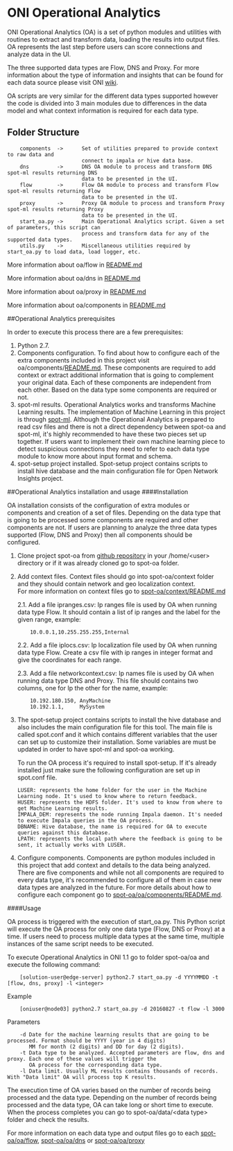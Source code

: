 # ONI Operational Analytics

ONI Operational Analytics (OA) is a set of python modules and utilities with routines to extract and transform data, loading the results into output files.
OA represents the last step before users can score connections and analyze data in the UI.

The three supported data types are Flow, DNS and Proxy. For more information about the type of information and insights
that can be found for each data source please visit ONI [wiki](https://github.com/Open-Network-Insight/open-network-insight/wiki).

OA scripts are very similar for the different data types supported however the code is divided into 3 
main modules due to differences in the data model and what context information is required for each data type.


## Folder Structure

        components  ->      Set of utilities prepared to provide context to raw data and 
                            connect to impala or hive data base.
        dns         ->      DNS OA module to process and transform DNS spot-ml results returning DNS
                            data to be presented in the UI.
        flow        ->      Flow OA module to process and transform Flow spot-ml results returning Flow
                            data to be presented in the UI.
        proxy       ->      Proxy OA module to process and transform Proxy spot-ml results returning Proxy
                            data to be presented in the UI.
        start_oa.py ->      Main Operational Analytics script. Given a set of parameters, this script can
                            process and transform data for any of the supported data types.
        utils.py    ->      Miscellaneous utilities required by start_oa.py to load data, load logger, etc.
        
More information about oa/flow in [README.md](/spot-oa/oa/flow)

More information about oa/dns in [README.md](/spot-oa/oa/dns)

More information about oa/proxy in [README.md](/spot-oa/oa/proxy)

More information about oa/components in [README.md](/spot-oa/oa/components)

##Operational Analytics prerequisites

In order to execute this process there are a few prerequisites:

 1. Python 2.7.
 2.  Components configuration. To find about how to configure each of the extra components included in this project
        visit oa/components/[README.md](/spot-oa/oa/components).
        These components are required to add context or extract additional information that is going to complement your 
        original data. Each of these components are independent from each other. Based on the data type some components are 
        required or not.
 3. spot-ml results. Operational Analytics works and transforms Machine Learning results. The implementation of Machine Learning
        in this project is through [spot-ml](/spot-ml/). Although the Operational Analytics
         is prepared to read csv files and there is not a direct dependency between spot-oa and spot-ml, it's highly recommended
         to have these two pieces set up together.
         If users want to implement their own machine learning piece to detect suspicious connections they need to refer
         to each data type module to know more about input format and schema.
 4. spot-setup project installed. Spot-setup project contains scripts to install hive database and the main configuration
        file for Open Network Insights project.
 

##Operational Analytics installation and usage
####Installation
 
 OA installation consists of the configuration of extra modules or components and creation of a set of files.
 Depending on the data type that is going to be processed some components are required and other components are not.
 If users are planning to analyze the three data types supported (Flow, DNS and Proxy) then all components should be configured.

 1. Clone project spot-oa from [github repository](/spot-oa) in your /home/\<user> directory 
    or if it was already cloned go to spot-oa folder.
    
 2. Add context files. Context files should go into spot-oa/context folder and they should contain network and geo localization context.  
 For more information on context files go to [spot-oa/context/README.md](/spot-oa/tree/1.1/README.md) 
    
    2.1. Add a file ipranges.csv: Ip ranges file is used by OA when running data type Flow. 
         It should contain a list of ip ranges and the label for the given range, example:
            
            10.0.0.1,10.255.255.255,Internal
            
    2.2. Add a file iplocs.csv: Ip localization file used by OA when running data type Flow. 
         Create a csv file with ip ranges in integer format and give the coordinates for each range.
     
    2.3. Add a file networkcontext.csv: Ip names file is used by OA when running data type DNS and Proxy. This file
         should contains two columns, one for Ip the other for the name, example: 
    
            10.192.180.150, AnyMachine
            10.192.1.1,     MySystem
            
            
 3. The spot-setup project contains scripts to install the hive database and also includes the main configuration file for this tool.
     The main file is called spot.conf and it which contains different variables that the user can set up to customize their installation. Some variables are
     must be updated in order to have spot-ml and spot-oa working.
     
     To run the OA process it's required to install spot-setup. If it's already installed just make sure the following configuration are set up in spot.conf file.
    
        LUSER: represents the home folder for the user in the Machine Learning node. It's used to know where to return feedback.
        HUSER: represents the HDFS folder. It's used to know from where to get Machine Learning results.
        IMPALA_DEM: represents the node running Impala daemon. It's needed to execute Impala queries in the OA process.
        DBNAME: Hive database, the name is required for OA to execute queries against this database.
        LPATH: represents the local path where the feedback is going to be sent, it actually works with LUSER.
    
 4. Configure components. Components are python modules included in this project that add context and details to the data 
    being analyzed. There are five components and while not all components are required to every data type, it's recommended to
    configure all of them in case new data types are analyzed in the future.
    For more details about how to configure each component go to [spot-oa/oa/components/README.md](/spot-oa/oa/components/README.md).
    
 ####Usage
 
 OA process is triggered with the execution of start_oa.py. This Python script will execute the OA process
  for only one data type (Flow, DNS or Proxy) at a time. If users need to process multiple data types at the same time, multiple
  instances of the same script needs to be executed. 
  
  To execute Operational Analytics in ONI 1.1 go to folder spot-oa/oa and execute the following command:
        
        [solution-user@edge-server] python2.7 start_oa.py -d YYYYMMDD -t [flow, dns, proxy] -l <integer>
    
  Example
  
        [oniuser@node03] python2.7 start_oa.py -d 20160827 -t flow -l 3000
        
  Parameters
 
        -d Date for the machine learning results that are going to be processed. Format should be YYYY (year in 4 digits)
           MM for month (2 digits) and DD for day (2 digits).
        -t Data type to be analyzed. Accepted parameters are flow, dns and proxy. Each one of these values will trigger the 
           OA process for the corresponding data type.
        -l Data limit. Usually ML results contains thousands of records. With "Data limit" OA will process top K results. 

 The execution time of OA varies based on the number of records being processed and the data type.
 Depending on the number of records being processed and the data type, OA can take long or short time to execute.
 When the process completes you can go to spot-oa/data/\<data type> folder and check the results.
 
 For more information on each data type and output files go to each [spot-oa/oa/flow](/spot-oa/oa/dns), 
 [spot-oa/oa/dns](/spot-oa/oa/flow) or [spot-oa/oa/proxy](/spot-oa/oa/proxy)
                        
                            



